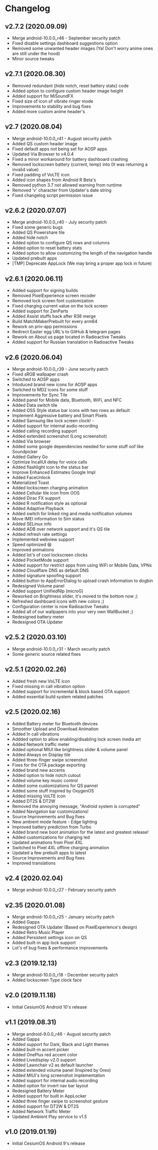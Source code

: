 # Changelog

## v2.7.2 (2020.09.09)
- Merge android-10.0.0_r46 - September security patch
- Fixed disable settings dashboard suggestions option
- Removed some unwanted header images (Ya! Don't worry anime ones are still under the hood)
- Minor source tweaks

## v2.7.1 (2020.08.30)
- Removed redundant {hide notch, reset battery stats} code
- Added option to configure custom header image height
- Added support for MiSoundFX
- Fixed size of icon of vibrate ringer mode
- Improvements to stability and bug fixes
- Added more custom anime header's

## v2.7 (2020.08.04)
- Merge android-10.0.0_r41 - August security patch
- Added QS custom header image
- Fixed default apps not being set for AOSP apps
- Updated Via Browser to v4.0.4
- Fixed a minor workaround for battery dashboard crashing
- Removed lockscreen battery {current, temp} into (It was returning a invalid value)
- Fixed padding of VoLTE icon
- Added icon shapes from Android R Beta's
- Removed python 3.7 not allowed warning from runtime
- Removed 'v' character from Updater's date string
- Fixed changelog script permission issue

## v2.6.2 (2020.07.07)
- Merge android-10.0.0_r40 - July security patch
- Fixed some generic bugs
- Added QS Powershare tile
- Added hide notch
- Added option to configure QS rows and columns
- Added option to reset battery stats
- Added option to allow customizing the length of the navigation handle
- Updated prebuilt apps
- [TMP] Deprecate AppLock (We may bring a proper app lock in future)

## v2.6.1 (2020.06.11)
- Added support for signing builds
- Removed PixelExperience screen recoder
- Removed lock screen font customization
- Fixed charging current value on the lock screen
- Added support for ZenParts
- Added Assist stuffs back after R38 merge
- Build MatchMakerPrebuilt for every arm64
- Rework on priv-app permissions
- Redirect Easter egg URL's to GitHub & telegram pages
- Rework on About us page located in Radioactive Tweaks
- Added support for Russian translation in Radioactive Tweaks

## v2.6 (2020.06.04)
- Merge android-10.0.0_r39 - June security patch
- Fixed sRGB wallpaper crash
- Switched to AOSP apps
- Intoduced brand new icons for AOSP apps
- Switched to MD2 icons for some stuff
- Improvements for Sync Tile
- Added panel for Mobile data, Bluetooth, WiFi, and NFC
- Added Data switch tile
- Added OSS Style status bar icons with two rows as default
- Implement Aggressive battery and Smart Pixels 
- Added Samsung like lock screen clock! -
- Added support for internal audio recording 
- Added calling recording support
- Added extended screenshot (Long screenshot)
- Added Via browser
- Added some google dependencies needed for some stuff oof like Soundpicker
- Added Gallery Go
- Optimize IncallUI delay for voice calls 
- Added flashlight icon to the status bar
- Improve Enhanced Estimates Google Impl
- Added FaceUnlock 
- Materialized Toast 
- Added lockscreen charging animation
- Added Cellular tile icon from OOS
- Added Dirac FX support
- Added R notification style as optional 
- Added Adaptive Playback 
- Added switch for linked ring and media notification volumes 
- Move IMEI information to Sim status 
- Added SELinux info
- Added ADB over network support and it's QS tile
- Added refresh rate settings 
- Implemented webview support 
- Speed optimized 😆 
- Improved animations 
- Added lot's of cool lockscreen clocks 
- Added PocketMode support
- Added support for restrict apps from using WiFi or Mobile Data, VPNs
- Added Cloudflare DNS as default DNS
- Added signature spoofing support 
- Added button to AppErrorDialog to upload crash information to dogbin
- Redesigned Volume panel 
- Added support UnifiedNlp (microG) 
- Reworked on Brightness slider, it's moved to the bottom now ;) 
- Refreshed dashboard icons with new colors ;) 
- Configuration center is now Radioactive Tweaks 
- Added all of our wallpapers into your very own WallBucket ;)
- Redesigned battery meter
- Redesigned OTA Updater 

## v2.5.2 (2020.03.10)
- Merge android-10.0.0_r31 - March security patch
- Some generic source related fixes

## v2.5.1 (2020.02.26)
- Added fresh new VoLTE icon
- Fixed missing in call vibration option
- Added support for incremental & block based OTA support
- Added essential build system related patches

## v2.5 (2020.02.16)
- Added Battery meter for Bluetooth devices
- Smoother Upload and Download Animation
- Added In call vibrations
- Addded option to allow enabling/disabling lock screen media art
- Added Network traffic meter
- Added optional MIUI like brightness slider & volume panel
- Added Always on Display tile
- Added three-finger swipe screenshot
- Fixes for the OTA package exporting
- Added brand new accents
- Added option to hide notch cutout
- Added volume key music control
- Added some customizations for QS pannel
- Added some stuff inspired by OxygenOS
- Added missing VoLTE icon
- Added DT2S & DT2W
- Removed the annoying message, "Android system is corrupted"
- Added Navigation bar customizations!
- Source Improvements and Bug fixes
- New ambient mode feature - Edge lighting
- Improved battery prediction from Turbo 
- Added brand new boot animation for the latest and greatest release!
- Added customizations for charging led
- Updated animations from Pixel 4XL
- Switched to Pixel 4XL offline charging animation
- Updated a few prebuilt apps to latest
- Source Improvements and Bug fixes
- Improved translations

## v2.4 (2020.02.04)
- Merge android-10.0.0_r27 - February security patch

## v2.35 (2020.01.08)
- Merge android-10.0.0_r25 - January security patch
- Added Gapps
- Redesigned OTA Updater (Based on PixelExperience's design)
- Added Retro Music Player
- Added Persistent settings icon on QS
- Added built-in app lock support
- Lot's of bug fixes & performance improvements

## v2.3 (2019.12.13)
- Merge android-10.0.0_r18 - December security patch
- Added lockscreen Type clock face

## v2.0 (2019.11.18)
- Initial CesiumOS Android 10's release

## v1.1 (2019.08.31)
- Merge android-9.0.0_r46 - August security patch
- Added Gapps
- Added support for Dark, Black and Light themes
- Added built-in accent picker
- Added OnePlus red accent color
- Added Livedisplay v2.0 support
- Added Lawnchair v2 as default launcher
- Added extended volume panel (Inspired by Oreo)
- Added MIUI's long screenshot implementation
- Added support for internal audio recording
- Added option for invert nav bar layout
- Redesigned Battery Meter
- Added support for built in AppLocker
- Added three finger swipe to screenshot gesture
- Added support for DT2W & DT2S
- Added Network Traffic Meter
- Updated Ambient Play service to v1.5

## v1.0 (2019.01.19)
- Initial CesiumOS Android 9's release
